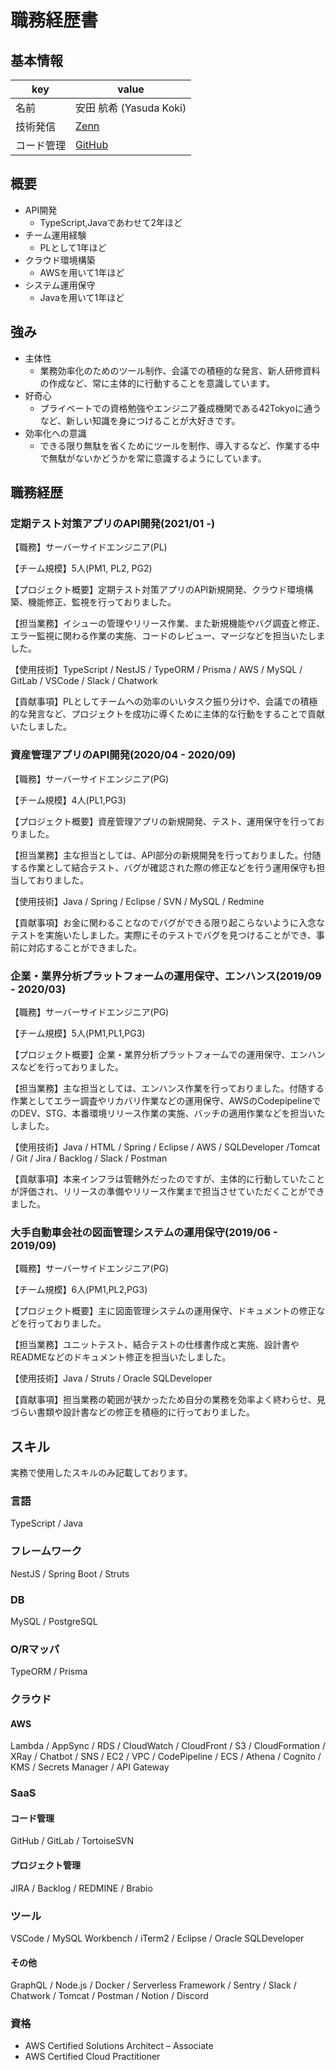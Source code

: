 # 職務経歴書

## 基本情報

|key|value|
|---|-----|
|名前|安田 航希 (Yasuda Koki)|
|技術発信|[Zenn](https://zenn.dev/cohky)|
|コード管理|[GitHub](https://github.com/cohky16)|

## 概要
- API開発
  - TypeScript,Javaであわせて2年ほど
- チーム運用経験
  - PLとして1年ほど
- クラウド環境構築
  - AWSを用いて1年ほど
- システム運用保守
  - Javaを用いて1年ほど

## 強み
- 主体性
  - 業務効率化のためのツール制作、会議での積極的な発言、新人研修資料の作成など、常に主体的に行動することを意識しています。
- 好奇心
  - プライベートでの資格勉強やエンジニア養成機関である42Tokyoに通うなど、新しい知識を身につけることが大好きです。
- 効率化への意識
  - できる限り無駄を省くためにツールを制作、導入するなど、作業する中で無駄がないかどうかを常に意識するようにしています。

## 職務経歴

### 定期テスト対策アプリのAPI開発(2021/01 -)

【職務】サーバーサイドエンジニア(PL)

【チーム規模】5人(PM1, PL2, PG2)

【プロジェクト概要】定期テスト対策アプリのAPI新規開発、クラウド環境構築、機能修正、監視を行っておりました。

【担当業務】イシューの管理やリリース作業、また新規機能やバグ調査と修正、エラー監視に関わる作業の実施、コードのレビュー、マージなどを担当いたしました。

【使用技術】TypeScript / NestJS / TypeORM / Prisma / AWS / MySQL / GitLab / VSCode / Slack / Chatwork

【貢献事項】PLとしてチームへの効率のいいタスク振り分けや、会議での積極的な発言など、プロジェクトを成功に導くために主体的な行動をすることで貢献いたしました。


### 資産管理アプリのAPI開発(2020/04 - 2020/09)

【職務】サーバーサイドエンジニア(PG)

【チーム規模】4人(PL1,PG3)

【プロジェクト概要】資産管理アプリの新規開発、テスト、運用保守を行っておりました。

【担当業務】主な担当としては、API部分の新規開発を行っておりました。付随する作業として結合テスト、バグが確認された際の修正などを行う運用保守も担当しておりました。

【使用技術】Java / Spring / Eclipse / SVN / MySQL / Redmine

【貢献事項】お金に関わることなのでバグができる限り起こらないように入念なテストを実施いたしました。実際にそのテストでバグを見つけることができ、事前に対応することができました。

### 企業・業界分析プラットフォームの運用保守、エンハンス(2019/09 - 2020/03)

【職務】サーバーサイドエンジニア(PG)

【チーム規模】5人(PM1,PL1,PG3)

【プロジェクト概要】企業・業界分析プラットフォームでの運用保守、エンハンスなどを行っておりました。

【担当業務】主な担当としては、エンハンス作業を行っておりました。付随する作業としてエラー調査やリカバリ作業などの運用保守、AWSのCodepipelineでのDEV、STG、本番環境リリース作業の実施、バッチの適用作業などを担当いたしました。

【使用技術】Java / HTML / Spring / Eclipse / AWS / SQLDeveloper /Tomcat / Git / Jira / Backlog / Slack / Postman

【貢献事項】本来インフラは管轄外だったのですが、主体的に行動していたことが評価され、リリースの準備やリリース作業まで担当させていただくことができました。


### 大手自動車会社の図面管理システムの運用保守(2019/06 - 2019/09)

【職務】サーバーサイドエンジニア(PG)

【チーム規模】6人(PM1,PL2,PG3)

【プロジェクト概要】主に図面管理システムの運用保守、ドキュメントの修正などを行っておりました。

【担当業務】ユニットテスト、結合テストの仕様書作成と実施、設計書やREADMEなどのドキュメント修正を担当いたしました。

【使用技術】Java / Struts / Oracle SQLDeveloper

【貢献事項】担当業務の範囲が狭かったため自分の業務を効率よく終わらせ、見づらい書類や設計書などの修正を積極的に行っておりました。

<div style="page-break-before:always"></div>

## スキル
実務で使用したスキルのみ記載しております。

### 言語
TypeScript / Java

### フレームワーク
NestJS / Spring Boot / Struts

### DB
MySQL / PostgreSQL

### O/Rマッパ
TypeORM / Prisma

### クラウド
#### AWS
Lambda / AppSync / RDS / CloudWatch / CloudFront / S3 / CloudFormation / XRay / Chatbot / SNS / EC2 / VPC / CodePipeline / ECS / Athena / Cognito / KMS / Secrets Manager / API Gateway

### SaaS
#### コード管理
GitHub / GitLab / TortoiseSVN

#### プロジェクト管理
JIRA / Backlog / REDMINE / Brabio

### ツール
VSCode / MySQL Workbench / iTerm2 / Eclipse / Oracle SQLDeveloper

#### その他
GraphQL / Node.js / Docker / Serverless Framework / Sentry / Slack / Chatwork / Tomcat / Postman / Notion / Discord

### 資格

- AWS Certified Solutions Architect – Associate
- AWS Certified Cloud Practitioner